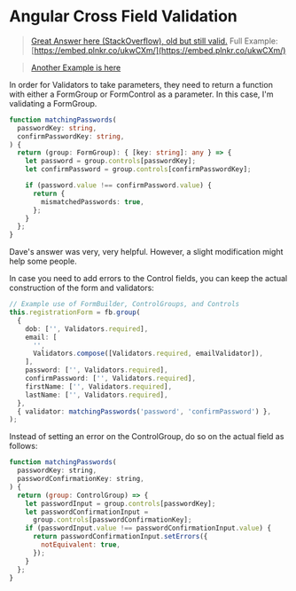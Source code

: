 # Angular Cross Field Validation

> [Great Answer here (StackOverflow), old but still valid.](https://stackoverflow.com/questions/31788681/angular2-validator-which-relies-on-multiple-form-fields)
> Full Example: [https://embed.plnkr.co/ukwCXm/](https://embed.plnkr.co/ukwCXm/)

> [Another Example is here](https://dzone.com/articles/how-to-do-conditional-validation-on-valuechanges-m)

In order for Validators to take parameters, they need to return a function with either a FormGroup or FormControl as a parameter.
In this case, I'm validating a FormGroup.

```ts
function matchingPasswords(
  passwordKey: string,
  confirmPasswordKey: string,
) {
  return (group: FormGroup): { [key: string]: any } => {
    let password = group.controls[passwordKey];
    let confirmPassword = group.controls[confirmPasswordKey];

    if (password.value !== confirmPassword.value) {
      return {
        mismatchedPasswords: true,
      };
    }
  };
}
```

Dave's answer was very, very helpful. However, a slight modification might help some people.

In case you need to add errors to the Control fields, you can keep the actual construction of the form and validators:

```ts
// Example use of FormBuilder, ControlGroups, and Controls
this.registrationForm = fb.group(
  {
    dob: ['', Validators.required],
    email: [
      '',
      Validators.compose([Validators.required, emailValidator]),
    ],
    password: ['', Validators.required],
    confirmPassword: ['', Validators.required],
    firstName: ['', Validators.required],
    lastName: ['', Validators.required],
  },
  { validator: matchingPasswords('password', 'confirmPassword') },
);
```

Instead of setting an error on the ControlGroup, do so on the actual field as follows:

```js
function matchingPasswords(
  passwordKey: string,
  passwordConfirmationKey: string,
) {
  return (group: ControlGroup) => {
    let passwordInput = group.controls[passwordKey];
    let passwordConfirmationInput =
      group.controls[passwordConfirmationKey];
    if (passwordInput.value !== passwordConfirmationInput.value) {
      return passwordConfirmationInput.setErrors({
        notEquivalent: true,
      });
    }
  };
}
```
